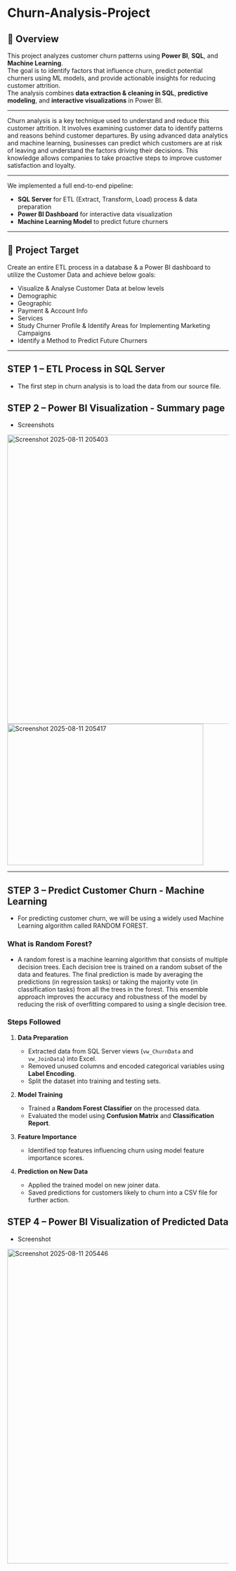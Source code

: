 # Churn-Analysis-Project

## 📌 Overview
This project analyzes customer churn patterns using **Power BI**, **SQL**, and **Machine Learning**.  
The goal is to identify factors that influence churn, predict potential churners using ML models, and provide actionable insights for reducing customer attrition.  
The analysis combines **data extraction & cleaning in SQL**, **predictive modeling**, and **interactive visualizations** in Power BI.

---

Churn analysis is a key technique used to understand and reduce this customer attrition. It involves examining customer data to identify patterns and reasons behind customer departures. By using advanced data analytics and machine learning, businesses can predict which customers are at risk of leaving and understand the factors driving their decisions. This knowledge allows companies to take proactive steps to improve customer satisfaction and loyalty.

---

We implemented a full end-to-end pipeline:
- **SQL Server** for ETL (Extract, Transform, Load) process & data preparation  
- **Power BI Dashboard** for interactive data visualization
- **Machine Learning Model** to predict future churners

---

## 📌 Project Target

Create an entire ETL process in a database & a Power BI dashboard to utilize the Customer Data and achieve below goals:

- Visualize & Analyse Customer Data at below levels
- Demographic
- Geographic
- Payment & Account Info
- Services
- Study Churner Profile & Identify Areas for Implementing Marketing Campaigns
- Identify a Method to Predict Future Churners

---

## STEP 1 – ETL Process in SQL Server
- The first step in churn analysis is to load the data from our source file.

## STEP 2 – Power BI Visualization - Summary page

- Screenshots
<img width="1162" height="659" alt="Screenshot 2025-08-11 205403" src="https://github.com/user-attachments/assets/4b939216-2fc8-4202-bdfb-cd811f082031" />

<img width="446" height="322" alt="Screenshot 2025-08-11 205417" src="https://github.com/user-attachments/assets/97cb18f9-d812-4aba-9fd7-a27199b47819" />

---

## STEP 3 – Predict Customer Churn - Machine Learning
- For predicting customer churn, we will be using a widely used Machine Learning algorithm called RANDOM FOREST.
### What is Random Forest?
- A random forest is a machine learning algorithm that consists of multiple decision trees. Each decision tree is trained on a random subset of the data and features. The final prediction is made by averaging the predictions (in regression tasks) or taking the majority vote (in classification tasks) from all the trees in the forest. This ensemble approach improves the accuracy and robustness of the model by reducing the risk of overfitting compared to using a single decision tree.

### Steps Followed
1. **Data Preparation**
   - Extracted data from SQL Server views (`vw_ChurnData` and `vw_JoinData`) into Excel.
   - Removed unused columns and encoded categorical variables using **Label Encoding**.
   - Split the dataset into training and testing sets.

2. **Model Training**
   - Trained a **Random Forest Classifier** on the processed data.
   - Evaluated the model using **Confusion Matrix** and **Classification Report**.

3. **Feature Importance**
   - Identified top features influencing churn using model feature importance scores.

4. **Prediction on New Data**
   - Applied the trained model on new joiner data.
   - Saved predictions for customers likely to churn into a CSV file for further action.

## STEP 4 – Power BI Visualization of Predicted Data
- Screenshot
<img width="1282" height="717" alt="Screenshot 2025-08-11 205446" src="https://github.com/user-attachments/assets/337ae9c8-dd34-45a3-8d19-38db55f2edd5" />





